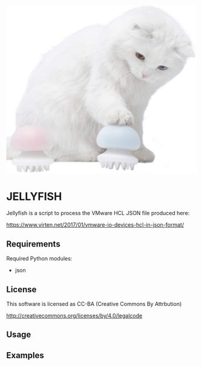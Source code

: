 ![alt tag](https://raw.githubusercontent.com/lateralblast/jellyfish/master/jellyfish.jpg)

JELLYFISH
=========

Jellyfish is a script to process the VMware HCL JSON file produced here:

https://www.virten.net/2017/01/vmware-io-devices-hcl-in-json-format/

Requirements
------------

Required Python modules:

- json

License
-------

This software is licensed as CC-BA (Creative Commons By Attrbution)

http://creativecommons.org/licenses/by/4.0/legalcode

Usage
-----

Examples
--------